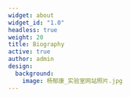 ```yaml
---
widget: about
widget_id: "1.0"
headless: true
weight: 20
title: Biography
active: true
author: admin
design:
  background:
    image: 杨郁康_实验室网站照片.jpg
---
```

